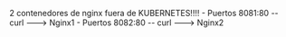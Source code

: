 2 contenedores de nginx fuera de KUBERNETES!!!!
    - Puertos 8081:80 -- curl ---> Nginx1
    - Puertos 8082:80 -- curl ---> Nginx2
    